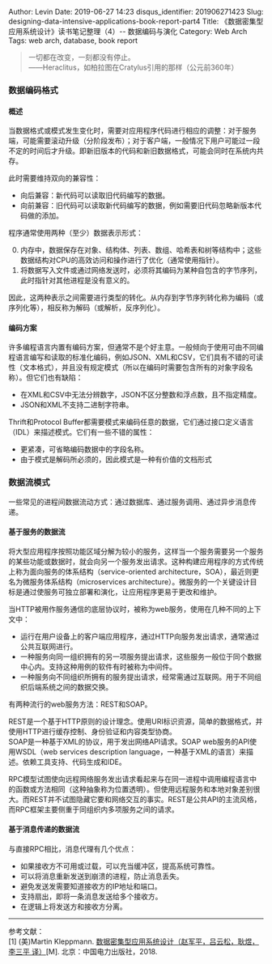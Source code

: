 Author: Levin
Date: 2019-06-27 14:23
disqus_identifier: 201906271423
Slug: designing-data-intensive-applications-book-report-part4
Title: 《数据密集型应用系统设计》读书笔记整理（4）-- 数据编码与演化
Category: Web Arch
Tags: web arch, database, book report

> 一切都在改变，一刻都没有停止。  
> ——Heraclitus，如柏拉图在Cratylus引用的那样（公元前360年）

### 数据编码格式

#### 概述

当数据格式或模式发生变化时，需要对应用程序代码进行相应的调整：对于服务端，可能需要滚动升级（分阶段发布）；对于客户端，一般情况下用户可能过一段不定的时间后才升级。即新旧版本的代码和新旧数据格式，可能会同时在系统内共存。

此时需要维持双向的兼容性：

* 向后兼容：新代码可以读取旧代码编写的数据。
* 向前兼容：旧代码可以读取新代码编写的数据，例如需要旧代码忽略新版本代码做的添加。

程序通常使用两种（至少）数据表示形式：

0. 内存中，数据保存在对象、结构体、列表、数组、哈希表和树等结构中；这些数据结构对CPU的高效访问和操作进行了优化（通常使用指针）。
0. 将数据写入文件或通过网络发送时，必须将其编码为某种自包含的字节序列，此时指针对其他进程是没有意义的。

因此，这两种表示之间需要进行类型的转化。从内存到字节序列转化称为编码（或序列化等），相反称为解码（或解析，反序列化）。

#### 编码方案

许多编程语言内置有编码方案，但通常不是个好主意。一般倾向于使用可由不同编程语言编写和读取的标准化编码，例如JSON、XML和CSV，它们具有不错的可读性（文本格式），并且没有规定模式（所以在编码时需要包含所有的对象字段名称）。但它们也有缺陷：

* 在XML和CSV中无法分辨数字，JSON不区分整数和浮点数，且不指定精度。
* JSON和XML不支持二进制字符串。

Thrift和Protocol Buffer都需要模式来编码任意的数据，它们通过接口定义语言（IDL）来描述模式。它们有一些不错的属性：

* 更紧凑，可省略编码数据中的字段名称。
* 由于模式是解码所必须的，因此模式是一种有价值的文档形式

### 数据流模式

一些常见的进程间数据流动方式：通过数据库、通过服务调用、通过异步消息传递。

#### 基于服务的数据流

将大型应用程序按照功能区域分解为较小的服务，这样当一个服务需要另一个服务的某些功能或数据时，就会向另一个服务发出请求。这种构建应用程序的方式传统上称为面向服务的体系结构（service-oriented architecture，SOA），最近则更名为微服务体系结构（microservices architecture）。微服务的一个关键设计目标是通过使服务可独立部署和演化，让应用程序更易于更改和维护。

当HTTP被用作服务通信的底层协议时，被称为web服务，使用在几种不同的上下文中：

* 运行在用户设备上的客户端应用程序，通过HTTP向服务发出请求，通常通过公共互联网进行。
* 一种服务向同一组织拥有的另一项服务提出请求，这些服务一般位于同个数据中心内。支持这种用例的软件有时被称为中间件。
* 一种服务向不同组织所拥有的服务提出请求，经常需通过互联网。用于不同组织后端系统之间的数据交换。

有两种流行的web服务方法：REST和SOAP。

REST是一个基于HTTP原则的设计理念。使用URI标识资源，简单的数据格式，并使用HTTP进行缓存控制、身份验证和内容类型协商。  
SOAP是一种基于XML的协议，用于发出网络API请求。SOAP web服务的API使用WSDL（web services description language，一种基于XML的语言）来描述。依赖工具支持、代码生成和IDE。

RPC模型试图使向远程网络服务发出请求看起来与在同一进程中调用编程语言中的函数或方法相同（这种抽象称为位置透明）。但使用远程服务和本地对象差别很大。而REST并不试图隐藏它要和网络交互的事实。REST是公共API的主流风格，而RPC框架主要侧重于同组织内多项服务之间的请求。

#### 基于消息传递的数据流

与直接RPC相比，消息代理有几个优点：

* 如果接收方不可用或过载，可以充当缓冲区，提高系统可靠性。
* 可以将消息重新发送到崩溃的进程，防止消息丢失。
* 避免发送发需要知道接收方的IP地址和端口。
* 支持扇出，即将一条消息发送给多个接收方。
* 在逻辑上将发送方和接收方分离。

---

参考文献：  
[1] \(美\)Martin Kleppmann. [数据密集型应用系统设计（赵军平，吕云松，耿煜，李三平 译）](https://www.bicky.me/url.html#https://book.douban.com/subject/30329536/)[M]. 北京：中国电力出版社，2018.

